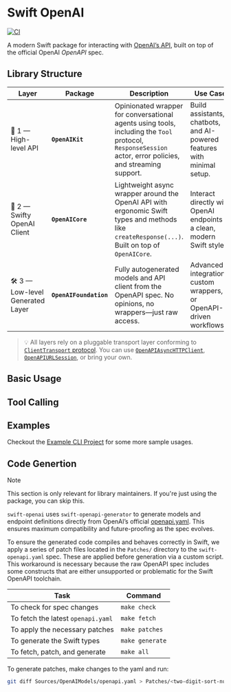 # Swift OpenAI

[![CI](https://github.com/ajevans99/swift-openai/actions/workflows/swift.yml/badge.svg)](https://github.com/ajevans99/swift-openai/actions/workflows/swift.yml)

A modern Swift package for interacting with [OpenAI’s API]((https://platform.openai.com/docs/api-reference)), built on top of the official OpenAI *OpenAPI* spec.

## Library Structure

| Layer | Package | Description | Use Case |
|-------|---------|-------------|----------|
| 🚀 1 — High-level API | **`OpenAIKit`** | Opinionated wrapper for conversational agents using tools, including the `Tool` protocol, `ResponseSession` actor, error policies, and streaming support. | Build assistants, chatbots, and AI-powered features with minimal setup. |
| 🧠 2 — Swifty OpenAI Client | **`OpenAICore`** | Lightweight async wrapper around the OpenAI API with ergonomic Swift types and methods like `createResponse(...)`. Built on top of `OpenAICore`. | Interact directly with OpenAI endpoints in a clean, modern Swift style. |
| 🛠️ 3 — Low-level Generated Layer | **`OpenAIFoundation`** | Fully autogenerated models and API client from the OpenAPI spec. No opinions, no wrappers—just raw access. | Advanced integrations, custom wrappers, or OpenAPI-driven workflows. |


> 💡 All layers rely on a pluggable transport layer conforming to [`ClientTransport` protocol](https://swiftpackageindex.com/apple/swift-openapi-runtime/main/documentation/openapiruntime/clienttransport). You can use [`OpenAPIAsyncHTTPClient`](https://github.com/swift-server/swift-openapi-async-http-client), [`OpenAPIURLSession`](https://github.com/apple/swift-openapi-urlsession), or bring your own.

## Basic Usage

## Tool Calling

## Examples

Checkout the [Example CLI Project](Example) for some more sample usages.

## Code Genertion

> [!NOTE]
> This section is only relevant for library maintainers. If you're just using the package, you can skip this.

`swift-openai` uses `swift-openapi-generator` to generate models and endpoint definitions directly from OpenAI’s official [openapi.yaml](https://github.com/openai/openai-openapi). This ensures maximum compatibility and future-proofing as the spec evolves.

To ensure the generated code compiles and behaves correctly in Swift, we apply a series of patch files located in the `Patches/` directory to the `swift-openapi.yaml` spec. These are applied before generation via a custom script. This workaround is necessary because the raw OpenAPI spec includes some constructs that are either unsupported or problematic for the Swift OpenAPI toolchain.

| Task                                    | Command          |
|-----------------------------------------|------------------|
| To check for spec changes               | `make check`     |
| To fetch the latest `openapi.yaml`      | `make fetch`     |
| To apply the necessary patches          | `make patches`   |
| To generate the Swift types             | `make generate`  |
| To fetch, patch, and generate           | `make all`       |

To generate patches, make changes to the yaml and run:

```sh
git diff Sources/OpenAIModels/openapi.yaml > Patches/<two-digit-sort-number-here>-<patch-description-here>.patch
```
